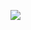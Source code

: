 ![](https://github-readme-stats.vercel.app/api/top-langs/?username=joao-victorRR&theme=gotham&hide_border=true&include_all_commits=true&count_private=true&layout=compact)

